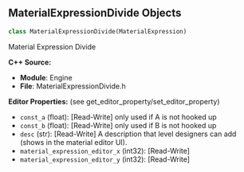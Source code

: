 ## MaterialExpressionDivide Objects

```python
class MaterialExpressionDivide(MaterialExpression)
```

Material Expression Divide

**C++ Source:**

- **Module**: Engine
- **File**: MaterialExpressionDivide.h

**Editor Properties:** (see get_editor_property/set_editor_property)

- ``const_a`` (float):  [Read-Write] only used if A is not hooked up
- ``const_b`` (float):  [Read-Write] only used if B is not hooked up
- ``desc`` (str):  [Read-Write] A description that level designers can add (shows in the material editor UI).
- ``material_expression_editor_x`` (int32):  [Read-Write]
- ``material_expression_editor_y`` (int32):  [Read-Write]

<a id="unreal.MaterialExpressionDotProduct"></a>